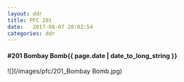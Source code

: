 ```yaml
---
layout: ddr
title: PFC 201
date:   2017-08-07 20:02:54
categories: ddr
---
```


#### **#201** Bombay Bomb<span class="pull-right">{{ page.date | date_to_long_string }}</span>
![](/images/pfc/201_Bombay Bomb.jpg)
